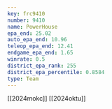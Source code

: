 ```yaml
---
key: frc9410
number: 9410
name: PowerHouse
epa_end: 25.02
auto_epa_end: 10.96
teleop_epa_end: 12.41
endgame_epa_end: 1.65
winrate: 0.5
district_epa_rank: 255
district_epa_percentile: 0.8584
type: Team
---
```

[[2024mokc]]
[[2024oktu]]
